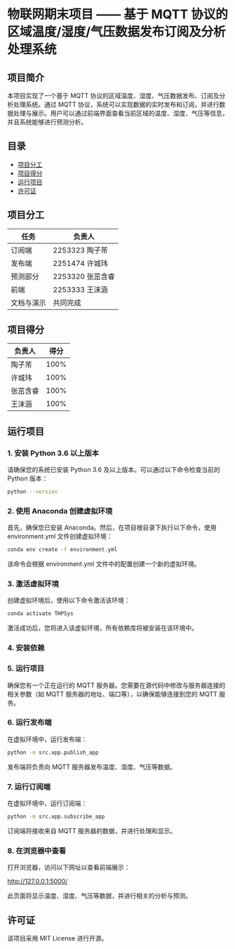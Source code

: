 # 物联网期末项目 —— 基于 MQTT 协议的区域温度/湿度/气压数据发布订阅及分析处理系统

## 项目简介

本项目实现了一个基于 MQTT 协议的区域温度、湿度、气压数据发布、订阅及分析处理系统。通过 MQTT 协议，系统可以实现数据的实时发布和订阅，并进行数据处理与展示。用户可以通过前端界面查看当前区域的温度、湿度、气压等信息，并且系统能够进行预测分析。

## 目录

- [项目分工](#项目分工)
- [项目得分](#项目得分)
- [运行项目](#运行项目)
- [许可证](#许可证)

## 项目分工

| 任务         | 负责人     |
|--------------|------------|
| 订阅端       | 2253323 陶子芾 |
| 发布端       | 2251474 许城玮     |
| 预测部分     | 2253320 张茁含睿 |
| 前端         | 2253333 王沫涵 |
| 文档与演示   | 共同完成   |

## 项目得分

| 负责人     | 得分  |
|------------|-------|
| 陶子芾     | 100%  |
| 许城玮     | 100%  |
| 张茁含睿   | 100%  |
| 王沫涵     | 100%  |

## 运行项目

### 1. 安装 Python 3.6 以上版本

请确保您的系统已安装 Python 3.6 及以上版本。可以通过以下命令检查当前的 Python 版本：

```bash
python --version
```
### 2. 使用 Anaconda 创建虚拟环境
首先，确保您已安装 Anaconda。然后，在项目根目录下执行以下命令，使用 environment.yml 文件创建虚拟环境：
```bash
conda env create -f environment.yml
```
该命令会根据 environment.yml 文件中的配置创建一个新的虚拟环境。
### 3. 激活虚拟环境
创建虚拟环境后，使用以下命令激活该环境：
```bash
conda activate THPSys
```
激活成功后，您将进入该虚拟环境，所有依赖库将被安装在该环境中。
### 4. 安装依赖
### 5. 运行项目
确保您有一个正在运行的 MQTT 服务器。您需要在源代码中修改与服务器连接的相关参数（如 MQTT 服务器的地址、端口等），以确保能够连接到您的 MQTT 服务。
### 6. 运行发布端
在虚拟环境中，运行发布端：
```bash
python -m src.app.publish_app
```
发布端将负责向 MQTT 服务器发布温度、湿度、气压等数据。
### 7. 运行订阅端
在虚拟环境中，运行订阅端：
```bash
python -m src.app.subscribe_app
```
订阅端将接收来自 MQTT 服务器的数据，并进行处理和显示。
### 8. 在浏览器中查看
打开浏览器，访问以下网址以查看前端展示：

http://127.0.0.1:5000/

此页面将显示温度、湿度、气压等数据，并进行相关的分析与预测。

## 许可证
该项目采用 MIT License 进行开源。
